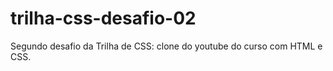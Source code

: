 # trilha-css-desafio-02
Segundo desafio da Trilha de CSS: clone do youtube do curso com HTML e CSS.
